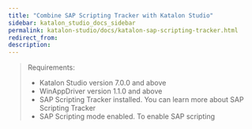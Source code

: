 ```yaml
---
title: "Combine SAP Scripting Tracker with Katalon Studio" 
sidebar: katalon_studio_docs_sidebar
permalink: katalon-studio/docs/katalon-sap-scripting-tracker.html 
redirect_from:
description: 
---
```


<INTRODUCTION>

> Requirements:
> * Katalon Studio version 7.0.0 and above
> * WinAppDriver version 1.1.0 and above
> * SAP Scripting Tracker installed. You can learn more about SAP Scripting Tracker 
> * SAP Scripting mode enabled. To enable SAP scripting 
